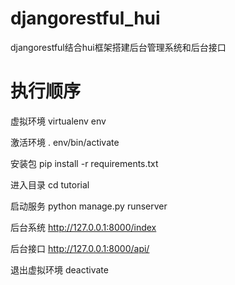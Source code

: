 # djangorestful_hui
djangorestful结合hui框架搭建后台管理系统和后台接口

# 执行顺序

虚拟环境
virtualenv env

激活环境
. env/bin/activate

安装包
pip install -r requirements.txt

进入目录
cd tutorial

启动服务
python manage.py runserver

后台系统
http://127.0.0.1:8000/index

后台接口
http://127.0.0.1:8000/api/

退出虚拟环境
deactivate
